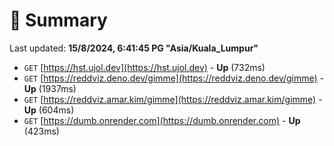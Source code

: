 # 📖 Summary
Last updated: **15/8/2024, 6:41:45 PG "Asia/Kuala_Lumpur"**

- `GET` [https://hst.ujol.dev](https://hst.ujol.dev) - **Up** (732ms)
- `GET` [https://reddviz.deno.dev/gimme](https://reddviz.deno.dev/gimme) - **Up** (1937ms)
- `GET` [https://reddviz.amar.kim/gimme](https://reddviz.amar.kim/gimme) - **Up** (604ms)
- `GET` [https://dumb.onrender.com](https://dumb.onrender.com) - **Up** (423ms)
